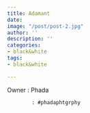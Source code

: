 ```yaml
---
title: Adamant
date: 
image: "/post/post-2.jpg"
author: ''
description: ''
categories:
- black&white
tags:
- black&white

---
```

Owner : Phada

            : #phadaphtgrphy